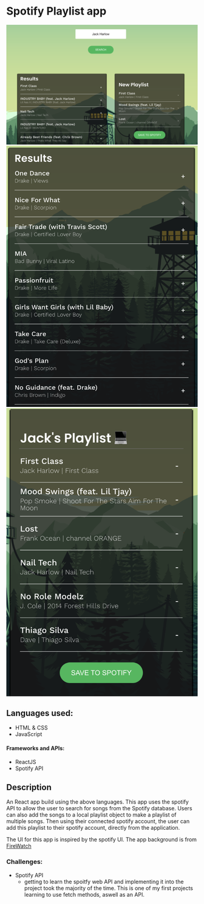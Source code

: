 # Spotify Playlist app

![Home Page](/src//assets/Readme/HomePage.png "Home page")
![Search Results](/src/assets/Readme/Searchresults.png "Search Results")
![Playlist](/src/assets/Readme/Playlist.png "Playlist")

## Languages used:

- HTML & CSS
- JavaScript

#### Frameworks and APIs:

- ReactJS
- Spotify API

## Description

An React app build using the above languages.
This app uses the spotify API to allow the user to search for songs from the Spotify database.
Users can also add the songs to a local playlist object to make a playlist of multiple songs.
Then using their connected spotify account, the user can add this playlist to their spotify account, directly from the application.

The UI for this app is inspired by the spotify UI.
The app background is from [FireWatch](https://www.firewatchgame.com/)

### Challenges:

- Spotify API
  - getting to learn the spoitfy web API and implementing it into the project took the majority of the time. This is one of my first projects learning to use fetch methods, aswell as an API.
